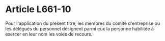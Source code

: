 # Article L661-10

Pour l'application du présent titre, les membres du comité d'entreprise ou les délégués du personnel désignent parmi eux la personne habilitée à exercer en leur nom les voies de recours.
